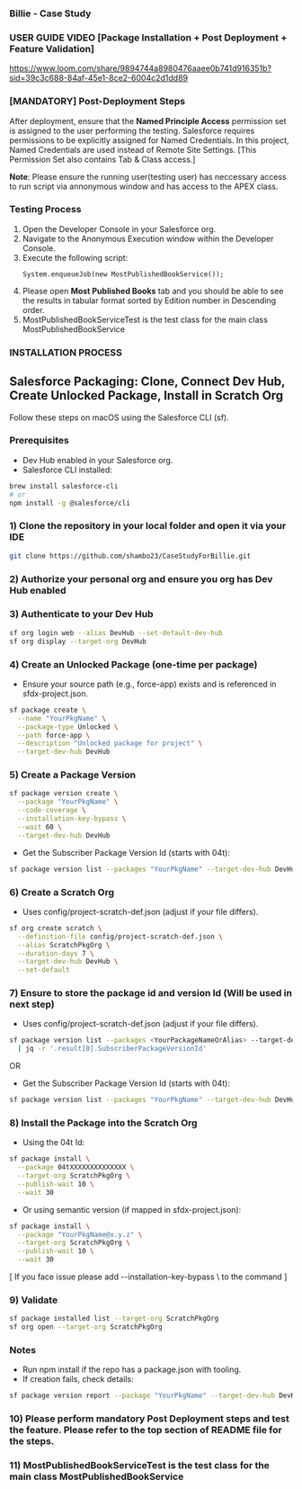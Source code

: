 ### Billie - Case Study ###

### USER GUIDE VIDEO [Package Installation + Post Deployment + Feature Validation]

https://www.loom.com/share/9894744a8980476aaee0b741d916351b?sid=39c3c688-84af-45e1-8ce2-6004c2d1dd89

### [MANDATORY] Post-Deployment Steps

After deployment, ensure that the **Named Principle Access** permission set is assigned to the user performing the testing. Salesforce requires permissions to be explicitly assigned for Named Credentials. In this project, Named Credentials are used instead of Remote Site Settings. [This Permission Set also contains Tab & Class access.]

**Note**: Please ensure the running user(testing user) has neccessary access to run script via annonymous window and has access to the APEX class.  

### Testing Process

1. Open the Developer Console in your Salesforce org.
2. Navigate to the Anonymous Execution window within the Developer Console.
3. Execute the following script:
    ```apex
    System.enqueueJob(new MostPublishedBookService());
    ```
4. Please open **Most Published Books** tab and you should be able to see the results in tabular format sorted by Edition number in Descending order. 
5. MostPublishedBookServiceTest is the test class for the main class MostPublishedBookService

### INSTALLATION PROCESS
## Salesforce Packaging: Clone, Connect Dev Hub, Create Unlocked Package, Install in Scratch Org

Follow these steps on macOS using the Salesforce CLI (sf).

### Prerequisites
- Dev Hub enabled in your Salesforce org.
- Salesforce CLI installed:
```sh
brew install salesforce-cli
# or
npm install -g @salesforce/cli
```

### 1) Clone the repository in your local folder and open it via your IDE
```sh
git clone https://github.com/shambo23/CaseStudyForBillie.git

```
### 2) Authorize your personal org and ensure you org has Dev Hub enabled

### 3) Authenticate to your Dev Hub
```sh
sf org login web --alias DevHub --set-default-dev-hub
sf org display --target-org DevHub
```

### 4) Create an Unlocked Package (one-time per package)
- Ensure your source path (e.g., force-app) exists and is referenced in sfdx-project.json.
```sh
sf package create \
  --name "YourPkgName" \
  --package-type Unlocked \
  --path force-app \
  --description "Unlocked package for project" \
  --target-dev-hub DevHub
```

### 5) Create a Package Version
```sh
sf package version create \
  --package "YourPkgName" \
  --code-coverage \
  --installation-key-bypass \
  --wait 60 \
  --target-dev-hub DevHub
```
- Get the Subscriber Package Version Id (starts with 04t):
```sh
sf package version list --packages "YourPkgName" --target-dev-hub DevHub
```

### 6) Create a Scratch Org
- Uses config/project-scratch-def.json (adjust if your file differs).
```sh
sf org create scratch \
  --definition-file config/project-scratch-def.json \
  --alias ScratchPkgOrg \
  --duration-days 7 \
  --target-dev-hub DevHub \
  --set-default
```

### 7) Ensure to store the package id and version Id (Will be used in next step)

- Uses config/project-scratch-def.json (adjust if your file differs).
```sh
sf package version list --packages <YourPackageNameOrAlias> --target-dev-hub <DevHubAlias> --json \
  | jq -r '.result[0].SubscriberPackageVersionId'
```
OR 
- Get the Subscriber Package Version Id (starts with 04t):
```sh
sf package version list --packages "YourPkgName" --target-dev-hub DevHub
```

### 8) Install the Package into the Scratch Org
- Using the 04t Id:
```sh
sf package install \
  --package 04tXXXXXXXXXXXXXX \
  --target-org ScratchPkgOrg \
  --publish-wait 10 \
  --wait 30
```
- Or using semantic version (if mapped in sfdx-project.json):
```sh
sf package install \
  --package "YourPkgName@x.y.z" \
  --target-org ScratchPkgOrg \
  --publish-wait 10 \
  --wait 30
```
[ If you face issue please add   --installation-key-bypass \ to the command ]

### 9) Validate
```sh
sf package installed list --target-org ScratchPkgOrg
sf org open --target-org ScratchPkgOrg
```

### Notes
- Run npm install if the repo has a package.json with tooling.
- If creation fails, check details:
```sh
sf package version report --package "YourPkgName" --target-dev-hub DevHub
```

### 10) Please perform mandatory Post Deployment steps and test the feature. Please refer to the top section of README file for the steps.

### 11) MostPublishedBookServiceTest is the test class for the main class MostPublishedBookService

